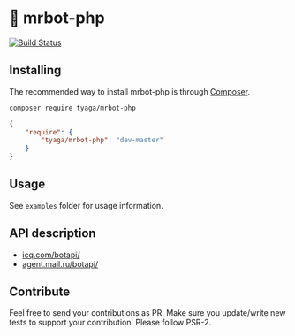 # 🐘 mrbot-php

[![Build Status](https://travis-ci.org/tyaga/mrbot-php.svg?branch=master)](https://travis-ci.org/tyaga/mrbot-php)

## Installing

The recommended way to install mrbot-php is through
[Composer](https://getcomposer.org/).

```bash
composer require tyaga/mrbot-php
```

```json
{
    "require": {
        "tyaga/mrbot-php": "dev-master"
    }
}
```

## Usage

See ```examples``` folder for usage information. 

## API description
<ul>
    <li><a href="https://icq.com/botapi/">icq.com/botapi/</a></li>
    <li><a href="https://agent.mail.ru/botapi/">agent.mail.ru/botapi/</a></li>
</ul>

## Contribute

Feel free to send your contributions as PR. Make sure you update/write new tests to support your contribution. Please follow PSR-2.
